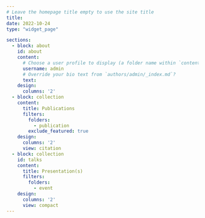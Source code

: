 ```yaml
---
# Leave the homepage title empty to use the site title
title: 
date: 2022-10-24
type: "widget_page"

sections:
  - block: about
    id: about
    content:
      # Choose a user profile to display (a folder name within `content/authors/`)
      username: admin
      # Override your bio text from `authors/admin/_index.md`?
      text:
    design: 
      columns: '2'
  - block: collection
    content:
      title: Publications
      filters:
        folders:
          - publication
        exclude_featured: true
    design:
      columns: '2'
      view: citation
  - block: collection
    id: talks
    content:
      title: Presentation(s)
      filters:
        folders:
          - event
    design:
      columns: '2'
      view: compact
---
```


